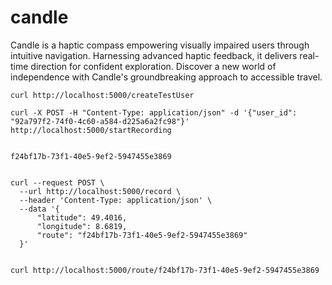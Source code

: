 # candle
Candle is a haptic compass empowering visually impaired users through intuitive navigation. Harnessing advanced haptic feedback, it delivers real-time direction for confident exploration. Discover a new world of independence with Candle's groundbreaking approach to accessible travel.


```
curl http://localhost:5000/createTestUser

curl -X POST -H "Content-Type: application/json" -d '{"user_id": "92a797f2-74f0-4c60-a584-d225a6a2fc98"}' http://localhost:5000/startRecording


f24bf17b-73f1-40e5-9ef2-5947455e3869


curl --request POST \
  --url http://localhost:5000/record \
  --header 'Content-Type: application/json' \
  --data '{
      "latitude": 49.4016,
      "longitude": 8.6819,
      "route": "f24bf17b-73f1-40e5-9ef2-5947455e3869"
  }'


curl http://localhost:5000/route/f24bf17b-73f1-40e5-9ef2-5947455e3869


```
